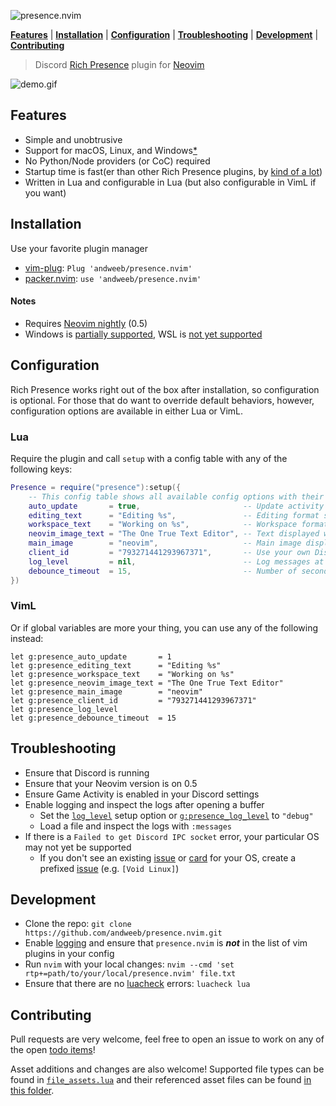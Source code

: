 <img src="https://gist.githubusercontent.com/andweeb/df3216345530234289b87cf5080c2c60/raw/8de399cfed82c137f793e9f580027b5246bc4379/presence.nvim.png" alt="presence.nvim">&#x200B;

**[Features](#features)** | **[Installation](#installation)** | **[Configuration](#configuration)** | **[Troubleshooting](#troubleshooting)** | **[Development](#development)** | **[Contributing](#contributing)**

> Discord [Rich Presence](https://discord.com/rich-presence) plugin for [Neovim](https://neovim.io)

<img src="https://gist.githubusercontent.com/andweeb/df3216345530234289b87cf5080c2c60/raw/4b07351547ae9a6bfdcbc1f915889b90a5349242/presence-demo.gif" alt="demo.gif">

## Features
* Simple and unobtrusive
* Support for macOS, Linux, and Windows[\*](#notes)
* No Python/Node providers (or CoC) required
* Startup time is fast(er than other Rich Presence plugins, by [kind of a lot](https://github.com/andweeb/presence.nvim/wiki/Plugin-Comparisons))
* Written in Lua and configurable in Lua (but also configurable in VimL if you want)

## Installation
Use your favorite plugin manager
* [vim-plug](https://github.com/junegunn/vim-plug): `Plug 'andweeb/presence.nvim'`
* [packer.nvim](https://github.com/wbthomason/packer.nvim): `use 'andweeb/presence.nvim'`

#### Notes
* Requires [Neovim nightly](https://github.com/neovim/neovim/releases/tag/nightly) (0.5)
* Windows is [partially supported](https://github.com/andweeb/presence.nvim/projects/1#card-60537963), WSL is [not yet supported](https://github.com/andweeb/presence.nvim/projects/1#card-60537961)

## Configuration
Rich Presence works right out of the box after installation, so configuration is optional. For those that do want to override default behaviors, however, configuration options are available in either Lua or VimL.

### Lua
Require the plugin and call `setup` with a config table with any of the following keys:

```lua
Presence = require("presence"):setup({
    -- This config table shows all available config options with their default values
    auto_update       = true,                       -- Update activity based on autocmd events (if `false`, map or manually execute `:lua Presence:update()`)
    editing_text      = "Editing %s",               -- Editing format string (either string or function(filename: string|nil, buffer: string): string)
    workspace_text    = "Working on %s",            -- Workspace format string (either string or function(git_project_name: string|nil, buffer: string): string)
    neovim_image_text = "The One True Text Editor", -- Text displayed when hovered over the Neovim image
    main_image        = "neovim",                   -- Main image display (either "neovim" or "file")
    client_id         = "793271441293967371",       -- Use your own Discord application client id (not recommended)
    log_level         = nil,                        -- Log messages at or above this level (one of the following: "debug", "info", "warn", "error")
    debounce_timeout  = 15,                         -- Number of seconds to debounce TextChanged events (or calls to `:lua Presence:update(<buf>, true)`)
})
```

### VimL
Or if global variables are more your thing, you can use any of the following instead:
```viml
let g:presence_auto_update       = 1
let g:presence_editing_text      = "Editing %s"
let g:presence_workspace_text    = "Working on %s"
let g:presence_neovim_image_text = "The One True Text Editor"
let g:presence_main_image        = "neovim"
let g:presence_client_id         = "793271441293967371"
let g:presence_log_level
let g:presence_debounce_timeout  = 15
```

## Troubleshooting
* Ensure that Discord is running
* Ensure that your Neovim version is on 0.5
* Ensure Game Activity is enabled in your Discord settings
* Enable logging and inspect the logs after opening a buffer
    * Set the [`log_level`](#lua) setup option or [`g:presence_log_level`](#viml) to `"debug"`
    * Load a file and inspect the logs with `:messages`
* If there is a `Failed to get Discord IPC socket` error, your particular OS may not yet be supported
    * If you don't see an existing [issue](https://github.com/andweeb/presence.nvim/issues) or [card](https://github.com/andweeb/presence.nvim/projects/1#column-14183588) for your OS, create a prefixed [issue](https://github.com/andweeb/presence.nvim/issues/new) (e.g. `[Void Linux]`)

## Development
* Clone the repo: `git clone https://github.com/andweeb/presence.nvim.git`
* Enable [logging](#configuration) and ensure that `presence.nvim` is **_not_** in the list of vim plugins in your config
* Run `nvim` with your local changes: `nvim --cmd 'set rtp+=path/to/your/local/presence.nvim' file.txt`
* Ensure that there are no [luacheck](https://github.com/mpeterv/luacheck/) errors: `luacheck lua`

## Contributing
Pull requests are very welcome, feel free to open an issue to work on any of the open [todo items](https://github.com/andweeb/presence.nvim/projects/1?add_cards_query=is%3Aopen)!

Asset additions and changes are also welcome! Supported file types can be found in [`file_assets.lua`](lua/presence/file_assets.lua) and their referenced asset files can be found [in this folder](https://www.dropbox.com/sh/j8913f0gav3toeh/AADxjn0NuTprGFtv3Il1Pqz-a?dl=0).
